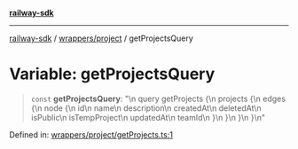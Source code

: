[**railway-sdk**](../../../README.md)

***

[railway-sdk](../../../README.md) / [wrappers/project](../README.md) / getProjectsQuery

# Variable: getProjectsQuery

> `const` **getProjectsQuery**: "\n  query getProjects \{\n    projects \{\n      edges \{\n        node \{\n          id\n          name\n          description\n          createdAt\n          deletedAt\n          isPublic\n          isTempProject\n          updatedAt\n          teamId\n        \}\n      \}\n    \}\n  \}\n"

Defined in: [wrappers/project/getProjects.ts:1](https://github.com/kadumedim/sdk/blob/cc2c31c4f88817d8217cd214e265961cbc4ebcac/src/wrappers/project/getProjects.ts#L1)
